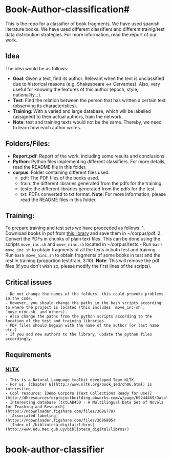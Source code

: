 # Book-Author-classification#

This is the repo for a classifier of book fragments. We have used spanish literature books. We have used different classifiers and different trainig/test data distribution strategies.
For more information, read the report of our work.

## Idea
The idea would be as follows:

- **Goal**: Given a text, find its author. Relevant when the text is 
unclassified due to historical reasons (e.g. Shakespeare <-> Cervantes). 
Also, very useful for knowing the features of this author (epoch, style,
 nationality...).
- **Test**: Find the relation between the person that has written a 
certain text (observing its characteristics).
- **Training**: With a varied and large database, which will be labelled 
(assigned) to their actual authors, train the network.
- **Note**: test and training texts would not be the same. Thereby, we 
need to learn how each author writes.


## Folders/Files:

- **Report.pdf**: Report of the work, including some results and conclusions.
- **Python**: Python files implementing different classifiers. For more
details, read the README file in this folder.
- **corpus**: Folder containing different files used.
	- pdf: The PDF files of the books used.
	- train: the different libraries generated from the pdfs for the training.
	- testc: the different libraries generated from the pdfs for the test.
	- txt: PDFs converted to txt format.
	**Note**: For more information, please read the README files in this folder.

## Training:
To prepare training and test sets we have proceeded as follows:
	1. Download books in pdf from [this library](http://www.edu.mec.gub.uy/biblioteca_digital/libros/) and save them in ~/corpus/pdf.
	2. Convert the PDFs in chunks of plain text files. This can be done using the scripts `move_inc.sh` and `move_ninc.sh` located in ~/corpus/testc
		- Run `bash move_inc.sh` to obtain fragments of all the texts in both test and training. 
		- Run `bash move_ninc.sh` to obtain fragments of some books in test and the rest in training (proportion test:train, 3:10).
		**Note**: This will remove the pdf files (if you don't wish so, please modify the first lines of the scripts).
	
## Critical issues	
	- Do not change the names of the folders, this could provoke problems in the code.
	- However, you should change the paths in the bash scripts according to where the project is located (this includes `move_inc-sh`, `move_ninc.sh` and others).
	- Also change the paths from the python scripts according to the location of the test and training libraries.
	- PDF files should beguin with the name of the author (or last name etc.)
	- If you add new authors to the library, update the python files accordingly.

## Requirements

### [NLTK](http://www.nltk.org/book/)
	- This is a Natural Language toolkit developed Team NLTK.
	- For us, [Chapter 6](http://www.nltk.org/book_1ed/ch06.html) is interesting
	- Cool resource: [Demo Corpora (Text Collections Ready for Use)](http://dhresourcesforprojectbuilding.pbworks.com/w/page/69244469/Data%20Collections%20and%20Datasets)
	- Interesting database [txtLAB450 - A Multilingual Data Set of Novels for Teaching and Research](https://ndownloader.figshare.com/files/3686778)
	- [Associated labeling](https://ndownloader.figshare.com/files/3686805)  
	- [Index of /biblioteca_digital/libros](http://www.edu.mec.gub.uy/biblioteca_digital/libros/)
# book-author-classifier
